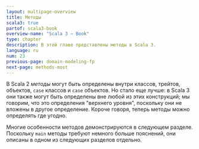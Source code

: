 ```yaml
---
layout: multipage-overview
title: Методы
scala3: true
partof: scala3-book
overview-name: "Scala 3 — Book"
type: chapter
description: В этой главе представлены методы в Scala 3.
language: ru
num: 23
previous-page: domain-modeling-fp
next-page: methods-most
---
```



В Scala 2 _методы_ могут быть определены внутри классов, трейтов, объектов, `case` классов и `case` объектов. 
Но стало еще лучше: в Scala 3 они также могут быть определены вне любой из этих конструкций; 
мы говорим, что это определения "верхнего уровня", поскольку они не вложены в другое определение. 
Короче говоря, теперь методы можно определять где угодно.

Многие особенности методов демонстрируются в следующем разделе. 
Поскольку `main` методы требуют немного больше пояснений, они описаны в одном из следующих разделов отдельно.
